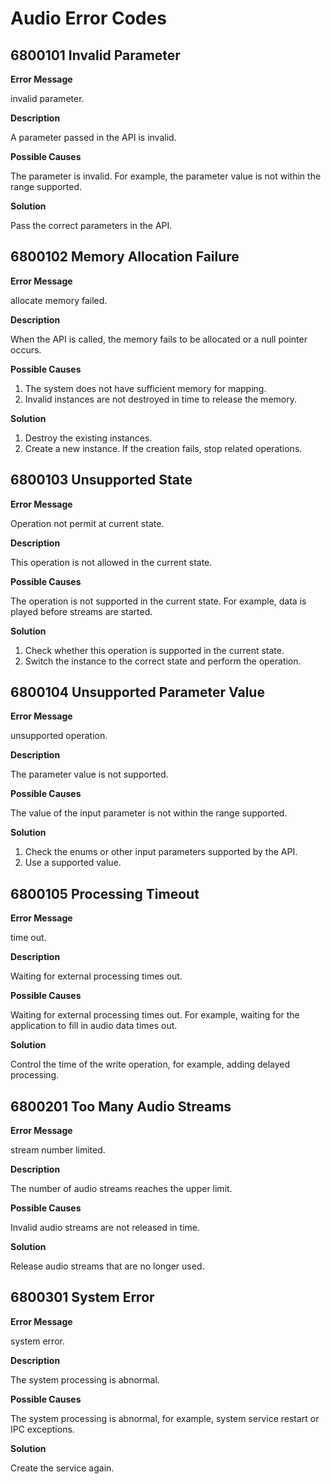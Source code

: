 #  Audio Error Codes

## 6800101 Invalid Parameter

**Error Message**

invalid parameter.

**Description**

A parameter passed in the API is invalid.

**Possible Causes**

The parameter is invalid. For example, the parameter value is not within the range supported.

**Solution**

Pass the correct parameters in the API.

## 6800102 Memory Allocation Failure

**Error Message**

allocate memory failed.

**Description**

When the API is called, the memory fails to be allocated or a null pointer occurs.

**Possible Causes**

1. The system does not have sufficient memory for mapping.
2. Invalid instances are not destroyed in time to release the memory.

**Solution**

1. Destroy the existing instances.
2. Create a new instance. If the creation fails, stop related operations.

## 6800103 Unsupported State

**Error Message**

Operation not permit at current state.

**Description**

This operation is not allowed in the current state.

**Possible Causes**

The operation is not supported in the current state. For example, data is played before streams are started.

**Solution**

1. Check whether this operation is supported in the current state.
2. Switch the instance to the correct state and perform the operation.

## 6800104 Unsupported Parameter Value

**Error Message**

unsupported operation.

**Description**

The parameter value is not supported.

**Possible Causes**

The value of the input parameter is not within the range supported.

**Solution**

1. Check the enums or other input parameters supported by the API.
2. Use a supported value.

## 6800105 Processing Timeout

**Error Message**

time out.

**Description**

Waiting for external processing times out.

**Possible Causes**

Waiting for external processing times out. For example, waiting for the application to fill in audio data times out.

**Solution**

Control the time of the write operation, for example, adding delayed processing.

## 6800201 Too Many Audio Streams

**Error Message**

stream number limited.

**Description**

The number of audio streams reaches the upper limit.

**Possible Causes**

Invalid audio streams are not released in time.

**Solution**

Release audio streams that are no longer used.

## 6800301 System Error

**Error Message**

system error.

**Description**

The system processing is abnormal.

**Possible Causes**

The system processing is abnormal, for example, system service restart or IPC exceptions.

**Solution**

Create the service again.
